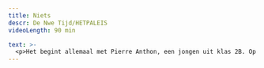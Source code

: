 ```yaml
---
title: Niets
descr: De Nwe Tijd/HETPALEIS
videoLength: 90 min

text: >-
  <p>Het begint allemaal met Pierre Anthon, een jongen uit klas 2B. Op een dag staat hij op, pakt zijn tas en zegt kalm: ‘Er bestaat niets van betekenis, dat had ik al lang door. En daarom heeft het geen zin om iets te doen, dat heb ik net begrepen.’ Hij stopt zijn boeken in zijn tas, loopt de klas uit en gaat in een pruimenboom zitten. Zijn klasgenoten pikken dit niet. Ze besluiten hem te laten zien dat hij het fout heeft. In een verlaten loods aan de rand van het dorp beginnen ze een Berg van Betekenis te bouwen. Om beurten moet iemand iets afstaan wat hem of haar dierbaar is. Elk offer heeft een nieuw en groter offer tot gevolg. Wat onschuldig begint, krijgt algauw een dramatische wending ...<br><br>Toen ik het boek las wist ik meteen dat ik hier iets mee wou doen. Het is zo’n extreem boek en zo gruwelijk in zijn onverbiddelijkheid dat ik er door geprikkeld werd. Ik wou er iets tegenover zetten. Net als de klas wou ik direct bewijzen dat er wel zinvolle dingen bestaan. Dat niet alles waardeloos is. En zo begon ik samen met mijn dramaturge Rosa Vandervost en een fantastische cast mijn eigen Berg van Betekenis te maken.<br>Freek Vielen over het boek Niets van Janne Teller<br><br>Niets is een bewerking van het jeugdboek Niets (Janne Teller, 2000) door auteur en theatermaker Freek Vielen.<br><br>In 2017 werd Niets geselecteerd voor het Vlaams Theaterfestival.</p><p><br>Surf verder naar het <a href="https://www.spothetpaleis.be/spot/niets/" target="_blank">inspiratieplatform </a>van hetpaleis voor meer plezier rond Niets.</p><p><strong>Credits</strong></p><p>naar het boek van: Janne Teller<br>regie en tekst: Freek Vielen<br>dramaturgie: Rosa Vandervost<br>spel: Tim David<br>spel: Harald Austbø<br>spel: Elena Peeters<br>spel: Judith de Joode<br>spel: Laura Mentink<br>componist: Christiaan Verbeek<br>scenografie: Jozef Wouters<br>assistent scenografie: Céline Van der Poel<br>lichtontwerp: Sander Salden<br>kostuums: Sabina Kumeling<br>artistiek projectleider HETPALEIS: Kerensa Verhoosel<br>technisch projectleider HETPALEIS: Linde Raedschelders<br>productieleiding De Nwe Tijd: Selm Wenselaers<br>toneelmeester: Tom De Roy<br>toneelmeester: Koen De Wilde<br>geluid: Patrick Romain<br>lichtuitvoering: Koen Corbet<br>polyvalente techniek: Fati Ben Azouz<br>polyvalente techniek: Marco Santy<br>decoruitvoering en rekwisieten: Danny Havermans<br>decoruitvoering en rekwisieten: Ina Peeters<br>kostuumuitvoering: Hilde Mertens<br>kostuumuitvoering: Veerle Segers<br>goocheltrucs: Kobe Van Herwegen<br>met dank aan grafisch vormgever: Bert Depuydt</p><p>Opname door <a href="http://www.beeldstorm.be" target="_blank">Beeldstorm</a> o.l.v. Jan Bosteels</p>
---
```

